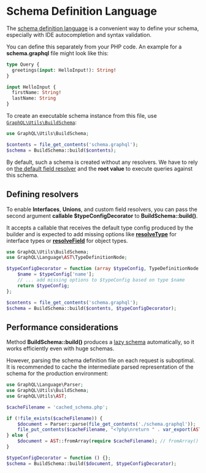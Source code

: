 # Schema Definition Language

The [schema definition language](https://graphql.org/learn/schema/#type-language) is a convenient way to define your schema,
especially with IDE autocompletion and syntax validation.

You can define this separately from your PHP code.
An example for a **schema.graphql** file might look like this:

```graphql
type Query {
  greetings(input: HelloInput!): String!
}

input HelloInput {
  firstName: String!
  lastName: String
}
```

To create an executable schema instance from this file, use [`GraphQL\Utils\BuildSchema`](class-reference.md#graphqlutilsbuildschema):

```php
use GraphQL\Utils\BuildSchema;

$contents = file_get_contents('schema.graphql');
$schema = BuildSchema::build($contents);
```

By default, such a schema is created without any resolvers.
We have to rely on [the default field resolver](data-fetching.md#default-field-resolver)
and the **root value** to execute queries against this schema.

## Defining resolvers

To enable **Interfaces**, **Unions**, and custom field resolvers,
you can pass the second argument **callable $typeConfigDecorator** to **BuildSchema::build()**.

It accepts a callable that receives the default type config produced by the builder and is expected to add missing options like
[**resolveType**](type-definitions/interfaces.md#configuration-options) for interface types or
[**resolveField**](type-definitions/object-types.md#configuration-options) for object types.

```php
use GraphQL\Utils\BuildSchema;
use GraphQL\Language\AST\TypeDefinitionNode;

$typeConfigDecorator = function (array $typeConfig, TypeDefinitionNode $typeDefinitionNode): array {
    $name = $typeConfig['name'];
    // ... add missing options to $typeConfig based on type $name
    return $typeConfig;
};

$contents = file_get_contents('schema.graphql');
$schema = BuildSchema::build($contents, $typeConfigDecorator);
```

## Performance considerations

Method **BuildSchema::build()** produces a [lazy schema](schema-definition.md#lazy-loading-of-types) automatically,
so it works efficiently even with huge schemas.

However, parsing the schema definition file on each request is suboptimal.
It is recommended to cache the intermediate parsed representation of the schema for the production environment:

```php
use GraphQL\Language\Parser;
use GraphQL\Utils\BuildSchema;
use GraphQL\Utils\AST;

$cacheFilename = 'cached_schema.php';

if (!file_exists($cacheFilename)) {
    $document = Parser::parse(file_get_contents('./schema.graphql'));
    file_put_contents($cacheFilename, "<?php\nreturn " . var_export(AST::toArray($document), true) . ";\n");
} else {
    $document = AST::fromArray(require $cacheFilename); // fromArray() is a lazy operation as well
}

$typeConfigDecorator = function () {};
$schema = BuildSchema::build($document, $typeConfigDecorator);
```
